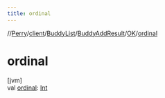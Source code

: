```yaml
---
title: ordinal
---
```

//[Perry](../../../../../index.html)/[client](../../../index.html)/[BuddyList](../../index.html)/[BuddyAddResult](../index.html)/[OK](index.html)/[ordinal](ordinal.html)



# ordinal



[jvm]\
val [ordinal](ordinal.html): [Int](https://kotlinlang.org/api/latest/jvm/stdlib/kotlin/-int/index.html)




